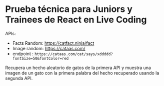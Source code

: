 # Prueba técnica para Juniors y Trainees de React en Live Coding

APIs:
- Facts Random: https://catfact.ninja/fact
- Image random: https://cataas.com/
- endpoint : `https://cataas.com/cat/says/xddddd?fontSize=50&fontColor=red`

Recupera un hecho aleatorio de gatos de la primera API y muestra una imagen de un gato con la primera palabra del hecho recuperado usando la segunda API.

